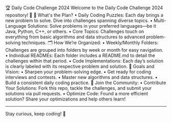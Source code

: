 🏆 Daily Code Challenge 2024
Welcome to the Daily Code Challenge 2024 repository! 🎯
📅 What's the Plan?
•	Daily Coding Puzzles: Each day brings a new problem to solve. Dive into challenges spanning diverse topics.
•	Multi-Language Solutions: Solve problems in your preferred languages—be it Java, Python, C++, or others.
•	Core Topics: Challenges touch on everything from basic algorithms and data structures to advanced problem-solving techniques.
🗂️ How We’re Organized:
•	Weekly/Monthly Folders: Challenges are grouped into folders by week or month for easy navigation.
•	Individual READMEs: Each folder includes a README.md to detail the challenges within that period.
•	Code Implementations: Each day’s solution is clearly labeled with its respective problem and solution.
🚀 Goals and Vision:
•	Sharpen your problem-solving edge.
•	Get ready for coding interviews and contests.
•	Master new algorithms and data structures.
•	Build a consistent daily coding practice.
🤗 Join the Community:
•	Contribute Your Solutions: Fork this repo, tackle the challenges, and submit your solutions via pull requests.
•	Optimize Code: Found a more efficient solution? Share your optimizations and help others learn!
________________________________________
Stay curious, keep coding! 🚀

